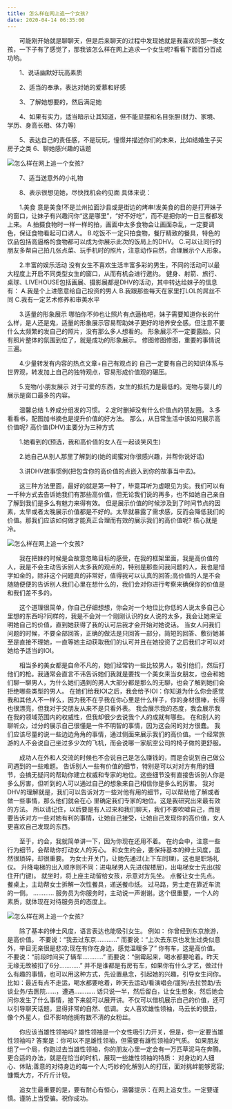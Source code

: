```yaml
---
title: 怎么样在网上追一个女孩?
date: 2020-04-14 06:35:00
---
```




　　可能刚开始就是聊聊天，但是后来聊天的过程中发现她就是我喜欢的那一类女孩，一下子有了感觉了，那我该怎么样在网上追求一个女生呢?看看下面百分百成功哟。

　　1、说话幽默好玩高素质

　　2、适当的奉承，表达对她的爱慕和好感

　　3、了解她想要的，然后满足她

　　4、如果有实力，适当暗示让其知道，但不能显摆和名目张胆(财力、家境、学历、身高长相、体力等)

　　5、表达自己的责任感，不是玩玩，憧憬并描述你们的未来，比如结婚生子买房子之类 6、聊她感兴趣的话题

![怎么样在网上追一个女孩?](/img/5bf15f0af46a1a5fdcd0ed8624fdfbdd.jpg)

　　7、适当送意外的小礼物

　　8、表示很想见她，尽快找机会约见面 具体来说：

　　1.美食 意是美食!不是兰州拉面沙县或是街边的烤串!发美食的目的是打开妹子的窗口，让妹子有兴趣问你“这是哪里”，“好不好吃”，而不是把你的一日三餐都发上来。 A.拍摄食物时一样一样的拍，画面中太多食物会让画面杂乱，一定要调色，保证食物看起可口诱人。 B.吃饭不一定只拍食物，餐厅精致的餐具，特色的饮品包括高逼格的食物都可以成为你展示此次的饭局上的DHV。 C.可以让同行的朋友多帮自己拍几张点菜、玩手机时的照片，注意动作自然，合理展示个人形象。

　　2.丰富的娱乐活动 没有女生不喜欢生活丰富多彩的男生，不同的活动可以最大程度上开启不同类型女生的窗口，从而有机会进行邀约。 健身、射箭、旅行、桌球、LIVEHOUSE包括画展、摄影展都是DHV的活动，其中转达给妹子的信息有： A.我是个上进愿意给自己投资的男人 B.我跟那些每天在家里打LOL的屌丝不同 C.我有一定艺术修养和审美水平

　　3.适量的形象展示 哪怕你不帅也让照片有点逼格吧，妹子需要知道你长的什么样，是人还是鬼，适量的形象展示容易帮助妹子更好的培养安全感。但注意不要什么太频繁的发自己的照片，没有那么多人想看的。 形象展示不一定要露脸。只有照片整体的氛围到位了，就是成功的形象展示。 修图修图修图，重要的事情说三遍。

　　4.少量转发有内容的热点文章+自己有观点的 自己一定要有自己的知识体系与世界观，转发加上自己的独特观点，容易形成价值观的碾压。

　　5.宠物/小朋友展示 对于可爱的东西，女生的抵抗力是最低的。宠物与婴儿的展示是窗口最多的内容。

　　温馨总结 1.养成分组发的习惯。 2.定时删掉没有什么价值点的朋友圈。 3.多看看书，配图加书摘也是提升价值的好方法。 那么，从日常生活中该如何展示高价值呢? 高价值(DHV)主要分为三种方式

　　1.她看到的(预选，我和高价值的女人在一起谈笑风生)

　　2.她自己从别人那里了解到的(她的闺蜜对你很感兴趣，并帮你说好话)

　　3.讲DHV故事惯例(把包含你的高价值的点嵌入到你的故事当中去)。

　　这三种方法里面，最好的就是第一种了，毕竟耳听为虚眼见为实。我们可以有一千种方式去告诉她我们有那些高价值，但无论我们说的再多，也不如她自己亲自了解到我们是多么有魅力来得有效。 但是展示价值的时候涉及到了时间节点的因素，太早或者太晚展示价值都是不好的。太早就暴露了需求感，反而会降低我们的价值。那我们应该如何做才能真正合理而有效的展示我们的高价值呢? 核心就是冷。

![怎么样在网上追一个女孩?](/img/138e3894608d0eee846e2a34868f576c.jpg)

　　我在把妹的时候是会故意忽略目标的感受，在我的框架里面，我是高价值的人，我是不会主动告诉别人太多我的观点的，特别是那些问我问题的人，我也是惜字如金的，除非这个问题真的非常好，值得我可以认真的回答;高价值的人是不会随随便便的告诉别人我们心里在想什么的，我们会对你进行考察来确保你的价值是和我们差不多的。

　　这个道理很简单，你自己仔细想想，你会对一个地位比你低的人说太多自己心里想的东西吗?同样的，我是不会对一个刚刚认识的女人说的太多，我会让她来证明她自己的价值，直到她获得了我的认可后我才会开始对她说话。 当女人问我们问题的时候，不要全部回答，正确的做法是只回答一部分，简短的回答、敷衍她甚至是直接不理她，一直等她主动获取我们的认可并且在她投资了之后我们才可以对她给予适当的IOI。

　　相当多的美女都是自命不凡的，她们经常钓一些比较男人，吸引他们，然后打他们的枪。我通常会直言不讳告诉她们我就是要找一个美女来当女朋友，也会和她们聊一聊男人，为什么她们遇到的男人大部分都是那么的无聊，也会了解到她们会拒绝哪些类型的男人。 在她们给我IOI之后，我会给予IOI：你知道为什么你会感觉我和其他人不一样么，因为我不在乎我在你心里是什么样子，你的身材很棒，长得也很漂亮，但我对于交朋友从来不是只看外表。 我会展示我的态度，我会展示我在我的领域范围内的权威性，但我却很少去说我个人的成就有哪些。 在和别人的聊听众，过分的展示自己很懂是一件不明智的事情，因为这会闲的对方很蠢。 我们应该尽量的说一些边边角角的事情，通过侧面来展示我们的高价值。一个经常旅游的人不会说自己坐过多少次的飞机，而会说哪一家航空公司的椅子做的更舒服。

　　成功人在外和人交流的时候也不会说自己是怎么赚钱的，而是会说到自己做公司遇到的一些难题。 告诉别人一些有价值的细节，特别是可以对对方有用的细节，会搞无疑问的帮助你建立权威和专家的地位。这些细节没有直接告诉别人你是多么厉害，但听到的人可以通过自己的想象来自己相信你是多么的厉害。 我对DHV的理解就是，我们可以告诉对方一些对他有用的细节，可以帮助他了解或者做一些事情，那么他们就会在心 里确定我们专家的地位。这是我研究出来最有效的方法。 所以请记住，以后要是有人过来和我们聊天，我们不要吹嘘自己，而是要告诉对方一些对她有利的事情，让她自己接受，让她自己发现你的高价值，女人更喜欢自己发现的东西。

　　至于，约会，我就简单讲一下，因为你现在还用不着。 在约会中，注意一些行为细节，会帮助你打动女人的芳心。 和女生约会，要保持基本的绅士风度，虽然很琐碎，却很重要。 为女士开关门，让她先通过(上下车同理)，这也是职场礼仪。 升降电梯的出入顺序则不同：进电梯男人先进(按楼层)，出电梯女士先出(按住开门键)。 就坐时，将上座主动留给女孩，示意对方先坐。 点餐让女士先点。 餐桌上，主动帮女士拆解一次性餐具，递送餐巾纸。 过马路，男士走在靠近车流的一侧。 ………… 服务员为你服务时，主动说一声谢谢。这个很重要，一个人的素质，就体现在对待服务员的态度上。

![怎么样在网上追一个女孩?](/img/a22904aa8e7a55ed5434154068e17332.jpg)

　　除了基本的绅士风度，语言表达也能吸引女生。 例如： 你曾经到东京旅游，是高价值。 不要说：“我去过东京…………” 而要说：“上次去东京也发生过类似意外，举目无亲很是悲凉;现在有你在身边，感觉温暖多了” 你有车，这是高价值。 不要说：“前段时间买了辆车…………” 而要说：“倒霉起来，喝水都要呛着。昨天无缘无故被扣了6分…………” 并不是谁都是有房有车，如果你有什么才艺，做过什么有趣的事情，也可以用这种方式，先设置悬念，引起她的兴趣，引导女生问你。 比如：最近有点不走运，喝水都要呛着，昨天去运动/看演唱会/遛狗/去拉赞助/去谈业务/去医院……，遭遇………… 话只说一半，然后留白，让女生想象，然后她会问你发生了什么事情，接下来就可以展开讲。不仅可以借机展示自己的价值，还可以引导聊天话题，显得非常的自然、低调。 女人喜欢雄性领袖，马云长的很丑，像个外星人，但不影响他拥有数不清的女粉丝。

　　你应该当雄性领袖吗? 雄性领袖是一个女性吸引力开关，但是，你一定要当雄性领袖吗? 答案是：你可以不是雄性领袖，但需要有雄性领袖的气质。 如果朋友组了一个局，你跑过去当雄性领袖，你的朋友心里一定会有一万匹草泥马在奔腾。 更合适的办法，就是在恰当的时机，展现一些雄性领袖的特质： 对身边的人细心、体贴;善意的对待身边的每一个人;巧妙的化解别人的打压，面对挑衅能够宽容;慷慨大方，不斤斤计较。

　　追女生最重要的是，要有耐心有恒心，温馨提示：在网上追女生。一定要谨慎。谨防上当受骗。祝你成功。